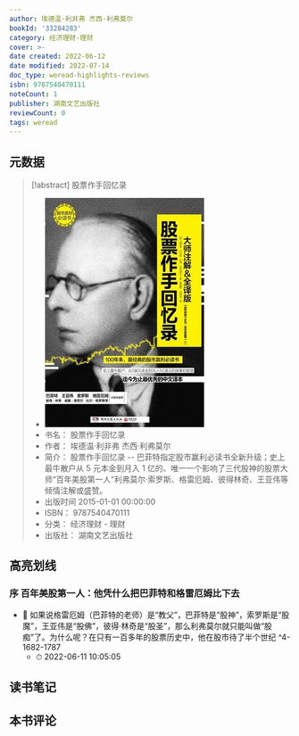 ```yaml
---
author: 埃德温·利非弗 杰西·利弗莫尔
bookId: '33284283'
category: 经济理财-理财
cover: >-
date created: 2022-06-12
date modified: 2022-07-14
doc_type: weread-highlights-reviews
isbn: 9787540470111
noteCount: 1
publisher: 湖南文艺出版社
reviewCount: 0
tags: weread
---
```


## 元数据

> [!abstract] 股票作手回忆录
> - ![ 股票作手回忆录|200](Extras/Media/_股票作手回忆录!200.jpg)
> - 书名： 股票作手回忆录
> - 作者： 埃德温·利非弗 杰西·利弗莫尔
> - 简介： 股票作手回忆录 -- 巴菲特指定股市赢利必读书全新升级；史上最牛散户从 5 元本金到月入 1 亿的、唯一一个影响了三代股神的股票大师“百年美股第一人”利弗莫尔·索罗斯、格雷厄姆、彼得林奇、王亚伟等倾情注解或盛赞。
> - 出版时间 2015-01-01 00:00:00
> - ISBN： 9787540470111
> - 分类： 经济理财 - 理财
> - 出版社： 湖南文艺出版社

## 高亮划线

### 序 百年美股第一人：他凭什么把巴菲特和格雷厄姆比下去

- 📌 如果说格雷厄姆（巴菲特的老师）是“教父”，巴菲特是“股神”，索罗斯是“股魔”，王亚伟是“股佛”，彼得·林奇是“股圣”，那么利弗莫尔就只能叫做“股痴”了。为什么呢？在只有一百多年的股票历史中，他在股市待了半个世纪 ^4-1682-1787
	- ⏱ 2022-06-11 10:05:05

## 读书笔记

## 本书评论

